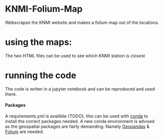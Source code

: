 # KNMI-Folium-Map
Webscrapes the KNMI website and makes a folium map out of the locations. 

# using the maps:
The two HTML files can be used to see which KNMI station is closest

# running the code 
The code is writen in a jupyter notebook and can be reproduced and used there. 

#### Packages
A requirements.yml is availible {TODO}, this can be used with [conda](https://conda.io/docs/user-guide/tasks/manage-environments.html) to install the correct packages needed. A new conda environment is advised as the geospatial packages are fairly demanding. Namely [Geopandas](https://geopandas.org) & [Folium](https://python-visualization.github.io/folium/) are needed.
